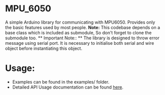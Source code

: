 # MPU_6050
A simple Arduino library for communicating with MPU6050. Provides only the basic features used by most people. 
**Note:** This codebase depends on a base class which is included as submodule, So don't forget to clone the submodule too. 
** Important Note:: ** The library is designed to throw error message using serial port. It is necessary to initialise both serial and wire object before instantiating this object.

# Usage:
* Examples can be found in the examples/ folder.
* Detailed API Usage documentation can be found [here](link).
